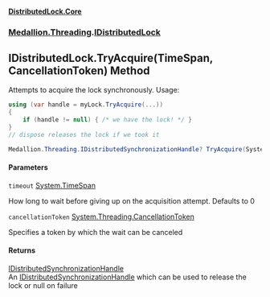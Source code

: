 #### [DistributedLock.Core](README.md 'README')
### [Medallion.Threading](Medallion.Threading.md 'Medallion.Threading').[IDistributedLock](IDistributedLock.md 'Medallion.Threading.IDistributedLock')

## IDistributedLock.TryAcquire(TimeSpan, CancellationToken) Method

Attempts to acquire the lock synchronously. Usage: 

```csharp
using (var handle = myLock.TryAcquire(...))
{
    if (handle != null) { /* we have the lock! */ }
}
// dispose releases the lock if we took it
```

```csharp
Medallion.Threading.IDistributedSynchronizationHandle? TryAcquire(System.TimeSpan timeout=default(System.TimeSpan), System.Threading.CancellationToken cancellationToken=default(System.Threading.CancellationToken));
```
#### Parameters

<a name='Medallion.Threading.IDistributedLock.TryAcquire(System.TimeSpan,System.Threading.CancellationToken).timeout'></a>

`timeout` [System.TimeSpan](https://docs.microsoft.com/en-us/dotnet/api/System.TimeSpan 'System.TimeSpan')

How long to wait before giving up on the acquisition attempt. Defaults to 0

<a name='Medallion.Threading.IDistributedLock.TryAcquire(System.TimeSpan,System.Threading.CancellationToken).cancellationToken'></a>

`cancellationToken` [System.Threading.CancellationToken](https://docs.microsoft.com/en-us/dotnet/api/System.Threading.CancellationToken 'System.Threading.CancellationToken')

Specifies a token by which the wait can be canceled

#### Returns
[IDistributedSynchronizationHandle](IDistributedSynchronizationHandle.md 'Medallion.Threading.IDistributedSynchronizationHandle')  
An [IDistributedSynchronizationHandle](IDistributedSynchronizationHandle.md 'Medallion.Threading.IDistributedSynchronizationHandle') which can be used to release the lock or null on failure